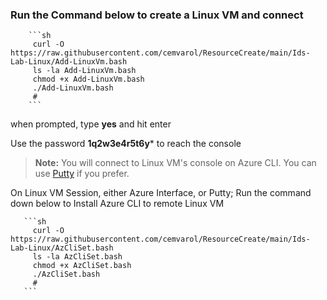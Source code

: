 ### Run the Command below to create a Linux VM and connect

        ```sh
         curl -O https://raw.githubusercontent.com/cemvarol/ResourceCreate/main/Ids-Lab-Linux/Add-LinuxVm.bash
         ls -la Add-LinuxVm.bash
         chmod +x Add-LinuxVm.bash
         ./Add-LinuxVm.bash
         #
        ```
        
when prompted, type **yes** and hit enter        

Use the password **1q2w3e4r5t6y*** to reach the console 


> **Note:**  You will connect to Linux VM's console on Azure CLI. You can use [Putty](https://www.chiark.greenend.org.uk/~sgtatham/putty/latest.html) if you prefer. 


On Linux VM Session, either Azure Interface, or Putty;
Run the command down below to Install Azure CLI to remote Linux VM


       ```sh
         curl -O https://raw.githubusercontent.com/cemvarol/ResourceCreate/main/Ids-Lab-Linux/AzCliSet.bash
         ls -la AzCliSet.bash
         chmod +x AzCliSet.bash
         ./AzCliSet.bash
         #
       ```
